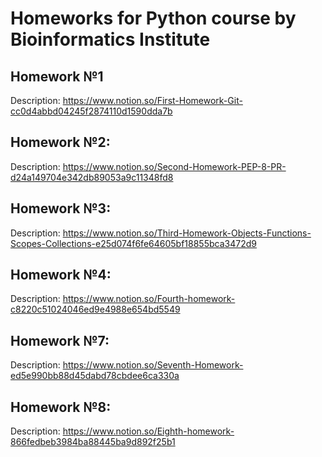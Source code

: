 # Homeworks for Python course by Bioinformatics Institute

## Homework №1

Description: https://www.notion.so/First-Homework-Git-cc0d4abbd04245f2874110d1590dda7b

## Homework №2:

Description: https://www.notion.so/Second-Homework-PEP-8-PR-d24a149704e342db89053a9c11348fd8

## Homework №3:

Description: https://www.notion.so/Third-Homework-Objects-Functions-Scopes-Collections-e25d074f6fe64605bf18855bca3472d9


## Homework №4:

Description: https://www.notion.so/Fourth-homework-c8220c51024046ed9e4988e654bd5549

## Homework №7:

Description: https://www.notion.so/Seventh-Homework-ed5e990bb88d45dabd78cbdee6ca330a

## Homework №8:

Description: https://www.notion.so/Eighth-homework-866fedbeb3984ba88445ba9d892f25b1

